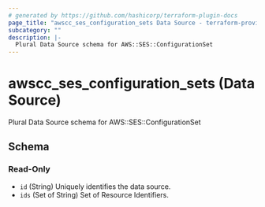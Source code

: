 ```yaml
---
# generated by https://github.com/hashicorp/terraform-plugin-docs
page_title: "awscc_ses_configuration_sets Data Source - terraform-provider-awscc"
subcategory: ""
description: |-
  Plural Data Source schema for AWS::SES::ConfigurationSet
---
```


# awscc_ses_configuration_sets (Data Source)

Plural Data Source schema for AWS::SES::ConfigurationSet



<!-- schema generated by tfplugindocs -->
## Schema

### Read-Only

- `id` (String) Uniquely identifies the data source.
- `ids` (Set of String) Set of Resource Identifiers.


